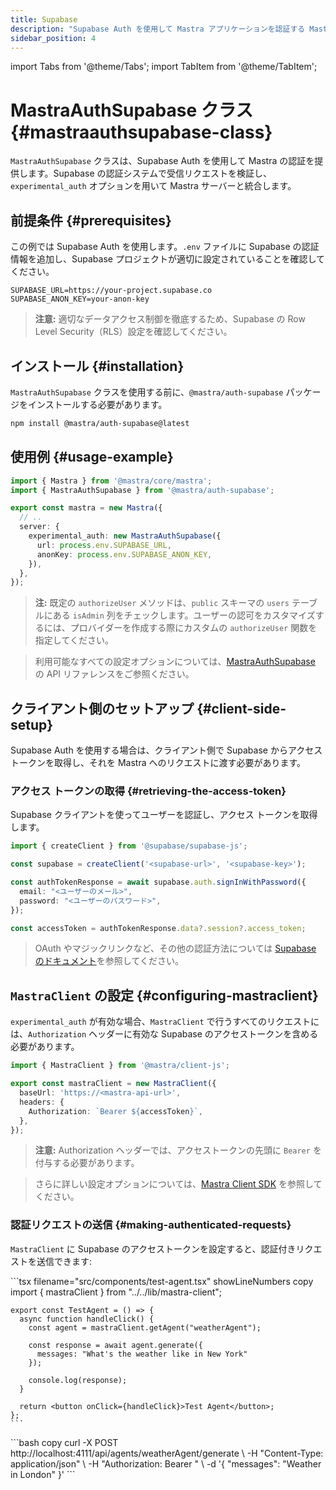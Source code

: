 ```yaml
---
title: Supabase
description: "Supabase Auth を使用して Mastra アプリケーションを認証する MastraAuthSupabase クラスのドキュメント。"
sidebar_position: 4
---
```


import Tabs from '@theme/Tabs';
import TabItem from '@theme/TabItem';

# MastraAuthSupabase クラス \{#mastraauthsupabase-class\}

`MastraAuthSupabase` クラスは、Supabase Auth を使用して Mastra の認証を提供します。Supabase の認証システムで受信リクエストを検証し、`experimental_auth` オプションを用いて Mastra サーバーと統合します。

## 前提条件 \{#prerequisites\}

この例では Supabase Auth を使用します。`.env` ファイルに Supabase の認証情報を追加し、Supabase プロジェクトが適切に設定されていることを確認してください。

```env filename=".env" copy
SUPABASE_URL=https://your-project.supabase.co
SUPABASE_ANON_KEY=your-anon-key
```

> **注意:** 適切なデータアクセス制御を徹底するため、Supabase の Row Level Security（RLS）設定を確認してください。

## インストール \{#installation\}

`MastraAuthSupabase` クラスを使用する前に、`@mastra/auth-supabase` パッケージをインストールする必要があります。

```bash copy
npm install @mastra/auth-supabase@latest
```

## 使用例 \{#usage-example\}

```typescript {2,7-9} filename="src/mastra/index.ts" showLineNumbers copy
import { Mastra } from '@mastra/core/mastra';
import { MastraAuthSupabase } from '@mastra/auth-supabase';

export const mastra = new Mastra({
  // ..
  server: {
    experimental_auth: new MastraAuthSupabase({
      url: process.env.SUPABASE_URL,
      anonKey: process.env.SUPABASE_ANON_KEY,
    }),
  },
});
```

> **注:** 既定の `authorizeUser` メソッドは、`public` スキーマの `users` テーブルにある `isAdmin` 列をチェックします。ユーザーの認可をカスタマイズするには、プロバイダーを作成する際にカスタムの `authorizeUser` 関数を指定してください。

> 利用可能なすべての設定オプションについては、[MastraAuthSupabase](/docs/reference/auth/supabase) の API リファレンスをご参照ください。

## クライアント側のセットアップ \{#client-side-setup\}

Supabase Auth を使用する場合は、クライアント側で Supabase からアクセストークンを取得し、それを Mastra へのリクエストに渡す必要があります。

### アクセス トークンの取得 \{#retrieving-the-access-token\}

Supabase クライアントを使ってユーザーを認証し、アクセス トークンを取得します。

```typescript filename="lib/auth.ts" showLineNumbers copy
import { createClient } from '@supabase/supabase-js';

const supabase = createClient('<supabase-url>', '<supabase-key>');

const authTokenResponse = await supabase.auth.signInWithPassword({
  email: "<ユーザーのメール>",
  password: "<ユーザーのパスワード>",
});

const accessToken = authTokenResponse.data?.session?.access_token;
```

> OAuth やマジックリンクなど、その他の認証方法については [Supabase のドキュメント](https://supabase.com/docs/guides/auth)を参照してください。

## `MastraClient` の設定 \{#configuring-mastraclient\}

`experimental_auth` が有効な場合、`MastraClient` で行うすべてのリクエストには、`Authorization` ヘッダーに有効な Supabase のアクセストークンを含める必要があります。

```typescript {6} filename="lib/mastra/mastra-client.ts" showLineNumbers copy
import { MastraClient } from '@mastra/client-js';

export const mastraClient = new MastraClient({
  baseUrl: 'https://<mastra-api-url>',
  headers: {
    Authorization: `Bearer ${accessToken}`,
  },
});
```

> **注意:** Authorization ヘッダーでは、アクセストークンの先頭に `Bearer` を付与する必要があります。

> さらに詳しい設定オプションについては、[Mastra Client SDK](/docs/server-db/mastra-client) を参照してください。

### 認証リクエストの送信 \{#making-authenticated-requests\}

`MastraClient` に Supabase のアクセストークンを設定すると、認証付きリクエストを送信できます:

<Tabs>
  <TabItem value="react" label="React">
    ```tsx filename="src/components/test-agent.tsx" showLineNumbers copy
    import { mastraClient } from "../../lib/mastra-client";

    export const TestAgent = () => {
      async function handleClick() {
        const agent = mastraClient.getAgent("weatherAgent");

        const response = await agent.generate({
          messages: "What's the weather like in New York"
        });

        console.log(response);
      }

      return <button onClick={handleClick}>Test Agent</button>;
    };
    ```
  </TabItem>

  <TabItem value="curl" label="cURL">
    ```bash copy
    curl -X POST http://localhost:4111/api/agents/weatherAgent/generate \
      -H "Content-Type: application/json" \
      -H "Authorization: Bearer <your-supabase-access-token>" \
      -d '{
        "messages": "Weather in London"
      }'
    ```
  </TabItem>
</Tabs>